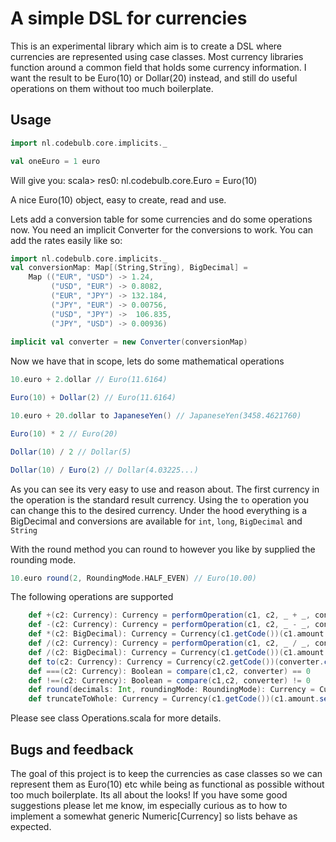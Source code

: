 # A simple DSL for currencies
This is an experimental library which aim is to create a DSL where currencies are 
represented using case classes. Most currency libraries function around a common field that holds some currency 
information. I want the result to be Euro(10) or Dollar(20) instead, and still do useful operations on them without too much boilerplate.

## Usage

```scala
import nl.codebulb.core.implicits._

val oneEuro = 1 euro

```
Will give you:
scala> res0: nl.codebulb.core.Euro = Euro(10)

A nice Euro(10) object, easy to create, read and use.


Lets add a conversion table for some currencies and do some operations now.
You need an implicit Converter for the conversions to work. You can add the rates easily like so:

```scala
import nl.codebulb.core.implicits._
val conversionMap: Map[(String,String), BigDecimal] = 
    Map (("EUR", "USD") -> 1.24,
         ("USD", "EUR") -> 0.8082,
         ("EUR", "JPY") -> 132.184,
         ("JPY", "EUR") -> 0.00756,
         ("USD", "JPY") ->  106.835,
         ("JPY", "USD") -> 0.00936)
         
implicit val converter = new Converter(conversionMap)
```
Now we have that in scope, lets do some mathematical operations
```scala
10.euro + 2.dollar // Euro(11.6164)

Euro(10) + Dollar(2) // Euro(11.6164)

10.euro + 20.dollar to JapaneseYen() // JapaneseYen(3458.4621760)

Euro(10) * 2 // Euro(20)

Dollar(10) / 2 // Dollar(5)

Dollar(10) / Euro(2) // Dollar(4.03225...)
```

As you can see its very easy to use and reason about. The first currency in the operation is the standard result currency. Using the ```to``` operation you can change this to the desired currency.
Under the hood everything is a BigDecimal and conversions are available for ``int``, ``long``, ``BigDecimal`` and ``String``

With the round method you can round to however you like by supplied the rounding mode.
```scala
10.euro round(2, RoundingMode.HALF_EVEN) // Euro(10.00)
```

The following operations are supported
```scala
    def +(c2: Currency): Currency = performOperation(c1, c2, _ + _, converter)
    def -(c2: Currency): Currency = performOperation(c1, c2, _ - _, converter)
    def *(c2: BigDecimal): Currency = Currency(c1.getCode())(c1.amount * c2)
    def /(c2: Currency): Currency = performOperation(c1, c2, _ / _, converter)
    def /(c2: BigDecimal): Currency = Currency(c1.getCode())(c1.amount / c2)
    def to(c2: Currency): Currency = Currency(c2.getCode())(converter.convert(c1,c2).amount)
    def ===(c2: Currency): Boolean = compare(c1,c2, converter) == 0
    def !==(c2: Currency): Boolean = compare(c1,c2, converter) != 0
    def round(decimals: Int, roundingMode: RoundingMode): Currency = Currency(c1.getCode())(c1.amount.setScale(decimals, roundingMode))
    def truncateToWhole: Currency = Currency(c1.getCode())(c1.amount.setScale(0, RoundingMode.FLOOR))
```
Please see class Operations.scala for more details.
## Bugs and feedback
The goal of this project is to keep the currencies as case classes so we can represent them as Euro(10) etc while being as functional as possible without too much boilerplate. Its all about the looks! If you have some good suggestions please let me know, im especially curious as to how to implement a somewhat generic Numeric[Currency] so lists behave as expected.